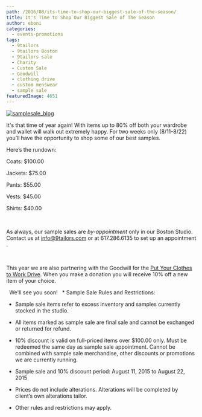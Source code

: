 ```yaml
---
path: /2016/08/its-time-to-shop-our-biggest-sale-of-the-season/
title: It's Time to Shop Our Biggest Sale of The Season
author: eboni
categories: 
  - events-promotions
tags: 
  - 9tailors
  - 9tailors Boston
  - 9tailors sale
  - Charity
  - Custom Sale
  - Goodwill
  - clothing drive
  - custom menswear
  - sample sale
featuredImage: 4651
---
```

[![samplesale_blog](http://blog.9tailors.com/uploads/samplesale_blog2.jpg)](http://blog.9tailors.com/uploads/samplesale_blog2.jpg)    

It's that time of year again! With items up to 80% off both your wardrobe and wallet will walk out extremely happy. For two weeks only (8/11-8/22) you’ll have the opportunity to shop some of our best samples.

Here’s the rundown:

Coats: $100.00

Jackets: $75.00

Pants: $55.00

Vests: $45.00

Shirts: $40.00

 

As always, our sample sales are _by-appointment_ only in our Boston Studio. Contact us at [info@9tailors.com](mailto:info@9tailors.com) or at 617.286.6135 to set up an appointment .

 

This year we are also partnering with the Goodwill for the [Put Your Clothes to Work Drive](http://blog.9tailors.com/2016/08/9tailors-put-your-clothes-to-work-drive/). When you make a donation you will receive 10% off a new item of your choice.

  We'll see you soon!   \* Sample Sale Rules and Restrictions:

*   Sample sale items refer to excess inventory and samples currently stocked in the studio.

*   All items marked as sample sale are final sale and cannot be exchanged or returned for refund.

*   10% discount is valid on full-priced items over $100.00 only. Must be redeemed the same day as sample sale appointment. Cannot be combined with sample sale merchandise, other discounts or promotions we are currently running.

*   Sample sale and 10% discount period: August 11, 2015 to August 22, 2015

*   Prices do not include alterations. Alterations will be completed by client’s own alterations tailor.
*   Other rules and restrictions may apply.
